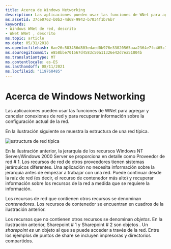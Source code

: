 ```yaml
---
title: Acerca de Windows Networking
description: Las aplicaciones pueden usar las funciones de WNet para agregar y cancelar conexiones de red y para recuperar información sobre la configuración actual de la red.
ms.assetid: 37ce0762-b0b2-4d68-9942-b7034f1b76b7
keywords:
- Windows WNet de red, descrito
- WNet WNet , descrito
ms.topic: article
ms.date: 05/31/2018
ms.openlocfilehash: 6ae26c503456d803edaed0b976e33020565aaa2364e7fc465c17a62cadf9068c
ms.sourcegitcommit: e858bbe701567d4583c50a11326e42d7ea51804b
ms.translationtype: MT
ms.contentlocale: es-ES
ms.lasthandoff: 08/11/2021
ms.locfileid: "119760485"
---
```

# <a name="about-windows-networking"></a>Acerca de Windows Networking

Las aplicaciones pueden usar las funciones de WNet para agregar y cancelar conexiones de red y para recuperar información sobre la configuración actual de la red.

En la ilustración siguiente se muestra la estructura de una red típica.

![estructura de red típica](images/csnet-01.png)

En la ilustración anterior, la jerarquía de los recursos Windows NT Server/Windows 2000 Server se proporciona en detalle como Proveedor de red \# 1. Los recursos de red de otros proveedores tienen sistemas jerárquicos diferentes. Una aplicación no necesita información sobre la jerarquía antes de empezar a trabajar con una red. Puede continuar desde la raíz de red (es decir, el recurso de contenedor más alto) y recuperar información sobre los recursos de la red a medida que se requiere la información.

Los recursos de red que contienen otros recursos se denominan *contenedores*. Los recursos de contenedor se encuentran en cuadros de la ilustración anterior.

Los recursos que no contienen otros recursos se denominan *objetos*. En la ilustración anterior, Sharepoint \# 1 y Sharepoint \# 2 son objetos . Un *sharepoint es* un objeto al que se puede acceder a través de la red. Entre los ejemplos de puntos de share se incluyen impresoras y directorios compartidos.

 

 




